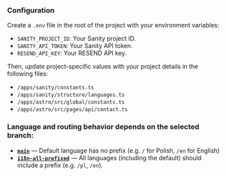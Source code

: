 ### Configuration

Create a `.env` file in the root of the project with your environment variables:

- `SANITY_PROJECT_ID`: Your Sanity project ID.
- `SANITY_API_TOKEN`: Your Sanity API token.
- `RESEND_API_KEY`: Your RESEND API key.

Then, update project-specific values with your project details in the following files:

- `/apps/sanity/constants.ts`
- `/apps/sanity/structure/languages.ts`
- `/apps/astro/src/global/constants.ts`
- `/apps/astro/src/pages/api/contact.ts`

### Language and routing behavior depends on the selected branch:

- **[`main`](https://github.com/MartaZaorska/astro-sanity-multi-page-i18n-starter/tree/main)** — Default language has no prefix (e.g. `/` for Polish, `/en` for English)
- **[`i18n-all-prefixed`](https://github.com/MartaZaorska/astro-sanity-multi-page-i18n-starter/tree/i18n-all-prefixed)** — All languages (including the default) should include a prefix (e.g. `/pl`, `/en`).
